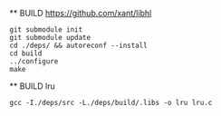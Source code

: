 ** BUILD https://github.com/xant/libhl
```
git submodule init
git submodule update
cd ./deps/ && autoreconf --install
cd build
../configure
make
```

** BUILD lru 
```
gcc -I./deps/src -L./deps/build/.libs -o lru lru.c
```
